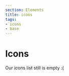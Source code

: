 ```yaml
---
section: Elements
title: icons
tags: 
- icons
- base
---
```


# Icons

Our icons list still is empty :(
